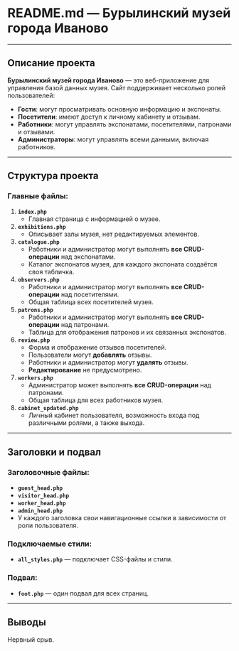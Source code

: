 # README.md — Бурылинский музей города Иваново
---
## Описание проекта
**Бурылинский музей города Иваново** — это веб-приложение для управления базой данных музея.
Сайт поддерживает несколько ролей пользователей:
- **Гости**: могут просматривать основную информацию и экспонаты.
- **Посетители**: имеют доступ к личному кабинету и отзывам.
- **Работники**: могут управлять экспонатами, посетителями, патронами и отзывами.
- **Администраторы**: могут управлять всеми данными, включая работников.
---
## Структура проекта
### Главные файлы:
1. **`index.php`**
   - Главная страница с информацией о музее.
2. **`exhibitions.php`**
   - Описывает залы музея, нет редактируемых элементов.
3. **`catalogue.php`**
    - Работники и администратор могут выполнять **все CRUD-операции** над экспонатами.
   - Каталог экспонатов музея, для каждого экспоната создаётся своя табличка.
4. **`observers.php`**
    - Работники и администратор могут выполнять **все CRUD-операции** над посетителями.
   - Общая таблица всех посетителей музея.
5. **`patrons.php`**
   - Работники и администратор могут выполнять **все CRUD-операции** над патронами.
   - Таблица для отображения патронов и их связанных экспонатов.
6. **`review.php`**
   - Форма и отображение отзывов посетителей.
   - Пользователи могут **добавлять** отзывы.
   - Работники и администратор могут **удалять** отзывы.
   - **Редактирование** не предусмотрено.
5. **`workers.php`**
   - Администратор может выполнять **все CRUD-операции** над патронами.
   - Общая таблица для всех работников музея.
7. **`cabinet_updated.php`**
   - Личный кабинет пользователя, возможность входа под различными ролями, а также выхода.
---
## Заголовки и подвал
### Заголовочные файлы:
- **`guest_head.php`**
- **`visitor_head.php`**
- **`worker_head.php`**
- **`admin_head.php`**
- У каждого заголовка свои навигационные ссылки в зависимости от роли пользователя.
### Подключаемые стили:
- **`all_styles.php`** — подключает CSS-файлы и стили.
### Подвал:
- **`foot.php`** — один подвал для всех страниц.
---
## Выводы
Нервный срыв.